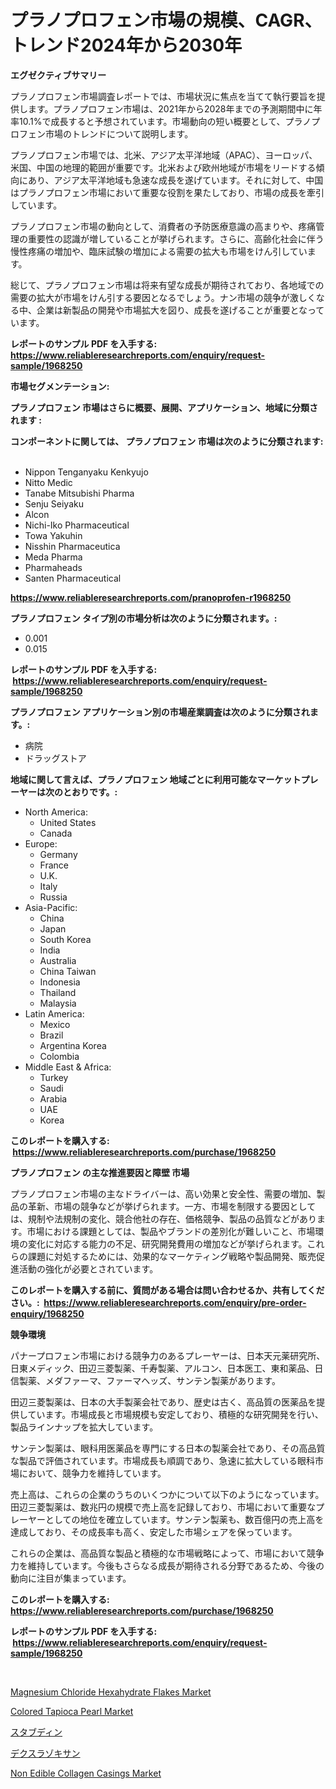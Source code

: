<p><h1>プラノプロフェン市場の規模、CAGR、トレンド2024年から2030年</h1></p><p><strong>エグゼクティブサマリー</strong></p>
<p><p>プラノプロフェン市場調査レポートでは、市場状況に焦点を当てて執行要旨を提供します。プラノプロフェン市場は、2021年から2028年までの予測期間中に年率10.1%で成長すると予想されています。市場動向の短い概要として、プラノプロフェン市場のトレンドについて説明します。</p><p>プラノプロフェン市場では、北米、アジア太平洋地域（APAC）、ヨーロッパ、米国、中国の地理的範囲が重要です。北米および欧州地域が市場をリードする傾向にあり、アジア太平洋地域も急速な成長を遂げています。それに対して、中国はプラノプロフェン市場において重要な役割を果たしており、市場の成長を牽引しています。</p><p>プラノプロフェン市場の動向として、消費者の予防医療意識の高まりや、疼痛管理の重要性の認識が増していることが挙げられます。さらに、高齢化社会に伴う慢性疼痛の増加や、臨床試験の増加による需要の拡大も市場をけん引しています。</p><p>総じて、プラノプロフェン市場は将来有望な成長が期待されており、各地域での需要の拡大が市場をけん引する要因となるでしょう。ナン市場の競争が激しくなる中、企業は新製品の開発や市場拡大を図り、成長を遂げることが重要となっています。</p></p>
<p><strong>レポートのサンプル PDF を入手する: <a href="https://www.reliableresearchreports.com/enquiry/request-sample/1968250">https://www.reliableresearchreports.com/enquiry/request-sample/1968250</a></strong></p>
<p><strong>市場セグメンテーション:</strong></p>
<p><strong> プラノプロフェン 市場はさらに概要、展開、アプリケーション、地域に分類されます :</strong></p>
<p><strong>コンポーネントに関しては、 プラノプロフェン 市場は次のように分類されます: &nbsp;</strong></p>
<p><ul><li>Nippon Tenganyaku Kenkyujo</li><li>Nitto Medic</li><li>Tanabe Mitsubishi Pharma</li><li>Senju Seiyaku</li><li>Alcon</li><li>Nichi-Iko Pharmaceutical</li><li>Towa Yakuhin</li><li>Nisshin Pharmaceutica</li><li>Meda Pharma</li><li>Pharmaheads</li><li>Santen Pharmaceutical</li></ul></p>
<p><strong><a href="https://www.reliableresearchreports.com/pranoprofen-r1968250">https://www.reliableresearchreports.com/pranoprofen-r1968250</a></strong></p>
<p><strong> プラノプロフェン タイプ別の市場分析は次のように分類されます。:</strong></p>
<p><ul><li>0.001</li><li>0.015</li></ul></p>
<p><strong>レポートのサンプル PDF を入手する: &nbsp;<a href="https://www.reliableresearchreports.com/enquiry/request-sample/1968250">https://www.reliableresearchreports.com/enquiry/request-sample/1968250</a></strong></p>
<p><strong> プラノプロフェン アプリケーション別の市場産業調査は次のように分類されます。:</strong></p>
<p><ul><li>病院</li><li>ドラッグストア</li></ul></p>
<p><strong>地域に関して言えば、プラノプロフェン 地域ごとに利用可能なマーケットプレーヤーは次のとおりです。:</strong></p>
<p><ul>
    <li>
        North America:
        <ul>
            <li>United States</li>
            <li>Canada</li>
        </ul>
    </li>
    <li>
        Europe:
        <ul>
            <li>Germany</li>
            <li>France</li>
            <li>U.K.</li>
            <li>Italy</li>
            <li>Russia</li>
        </ul>
    </li>
    <li>
        Asia-Pacific:
        <ul>
            <li>China</li>
            <li>Japan</li>
            <li>South Korea</li>
            <li>India</li>
            <li>Australia</li>
            <li>China Taiwan</li>
            <li>Indonesia</li>
            <li>Thailand</li>
            <li>Malaysia</li>
        </ul>
    </li>
    <li>
        Latin America:
        <ul>
            <li>Mexico</li>
            <li>Brazil</li>
            <li>Argentina Korea</li>
            <li>Colombia</li>
        </ul>
    </li>
    <li>
        Middle East & Africa:
        <ul>
            <li>Turkey</li>
            <li>Saudi</li>
            <li>Arabia</li>
            <li>UAE</li>
            <li>Korea</li>
        </ul>
    </li>
    </ul></p>
<p><strong>このレポートを購入する: &nbsp;<a href="https://www.reliableresearchreports.com/purchase/1968250">https://www.reliableresearchreports.com/purchase/1968250</a></strong></p>
<p><strong>プラノプロフェン の主な推進要因と障壁 市場</strong></p>
<p><p>プラノプロフェン市場の主なドライバーは、高い効果と安全性、需要の増加、製品の革新、市場の競争などが挙げられます。一方、市場を制限する要因としては、規制や法規制の変化、競合他社の存在、価格競争、製品の品質などがあります。市場における課題としては、製品やブランドの差別化が難しいこと、市場環境の変化に対応する能力の不足、研究開発費用の増加などが挙げられます。これらの課題に対処するためには、効果的なマーケティング戦略や製品開発、販売促進活動の強化が必要とされています。</p></p>
<p><strong>このレポートを購入する前に、質問がある場合は問い合わせるか、共有してください。:&nbsp; <a href="https://www.reliableresearchreports.com/enquiry/pre-order-enquiry/1968250">https://www.reliableresearchreports.com/enquiry/pre-order-enquiry/1968250</a></strong></p>
<p><strong>競争環境</strong></p>
<p><p>パナープロフェン市場における競争力のあるプレーヤーは、日本天元薬研究所、日東メディック、田辺三菱製薬、千寿製薬、アルコン、日本医工、東和薬品、日信製薬、メダファーマ、ファーマヘッズ、サンテン製薬があります。</p><p>田辺三菱製薬は、日本の大手製薬会社であり、歴史は古く、高品質の医薬品を提供しています。市場成長と市場規模も安定しており、積極的な研究開発を行い、製品ラインナップを拡大しています。</p><p>サンテン製薬は、眼科用医薬品を専門にする日本の製薬会社であり、その高品質な製品で評価されています。市場成長も順調であり、急速に拡大している眼科市場において、競争力を維持しています。</p><p>売上高は、これらの企業のうちのいくつかについて以下のようになっています。田辺三菱製薬は、数兆円の規模で売上高を記録しており、市場において重要なプレーヤーとしての地位を確立しています。サンテン製薬も、数百億円の売上高を達成しており、その成長率も高く、安定した市場シェアを保っています。</p><p>これらの企業は、高品質な製品と積極的な市場戦略によって、市場において競争力を維持しています。今後もさらなる成長が期待される分野であるため、今後の動向に注目が集まっています。</p></p>
<p><strong>このレポートを購入する: &nbsp; <a href="https://www.reliableresearchreports.com/purchase/1968250">https://www.reliableresearchreports.com/purchase/1968250</a></strong></p>
<p><strong>レポートのサンプル PDF を入手する: &nbsp;<a href="https://www.reliableresearchreports.com/enquiry/request-sample/1968250">https://www.reliableresearchreports.com/enquiry/request-sample/1968250</a></strong><strong></strong></p>
<p>&nbsp;</p>
<p><p><a href="https://issuu.com/reportprime-2/docs/magnesium-chloride-hexahydrate-flakes-market-size-">Magnesium Chloride Hexahydrate Flakes Market</a></p><p><a href="https://github.com/markusgodoy/Market-Research-Report-List-2/blob/main/colored-tapioca-pearl-market.md">Colored Tapioca Pearl Market</a></p><p><a href="https://github.com/zjkmgcs938405/Market-Research-Report-List-1/blob/main/454352620141.md">スタブディン</a></p><p><a href="https://github.com/schmahlson/Market-Research-Report-List-1/blob/main/605408720144.md">デクスラゾキサン</a></p><p><a href="https://github.com/arionmp/Market-Research-Report-List-2/blob/main/non-edible-collagen-casings-market.md">Non Edible Collagen Casings Market</a></p></p>